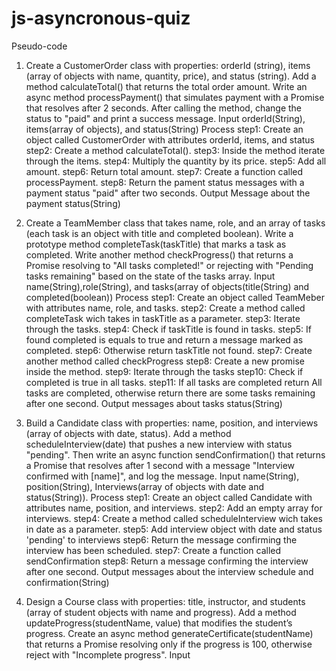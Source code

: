 # js-asyncronous-quiz
Pseudo-code
1) Create a CustomerOrder class with properties: orderId (string), items (array of objects with name, quantity, price), and status (string). Add a method calculateTotal() that returns the total order amount. Write an async method processPayment() that simulates payment with a Promise that resolves after 2 seconds. After calling the method, change the status to "paid" and print a success message.
Input
   orderId(String), items(array of objects), and status(String)
Process
   step1: Create an object called CustomerOrder with attributes orderId, items, and status
   step2: Create a method calculateTotal().
   step3: Inside the method iterate through the items.
   step4: Multiply the quantity by its price.
   step5: Add all amount.
   step6: Return total amount.
   step7: Create a function called processPayment.
   step8: Return the pament status messages  with a payment status "paid" after two seconds.
Output
   Message about the payment status(String)
   
2) Create a TeamMember class that takes name, role, and an array of tasks (each task is an object with title and completed boolean). Write a prototype method completeTask(taskTitle) that marks a task as completed. Write another method checkProgress() that returns a Promise resolving to "All tasks completed!" or rejecting with "Pending tasks remaining" based on the state of the tasks array.
Input
   name(String),role(String), and tasks(array of objects(title(String) and completed(boolean))
Process
  step1: Create an object called TeamMeber with attributes name, role, and tasks.
  step2: Create a method called completeTask wich takes in taskTitle as a parameter.
  step3: Iterate through the tasks.
  step4: Check if taskTitle is found in tasks.
  step5: If found completed is equals to true and return a message marked as completed.
  step6: Otherwise return  taskTitle not found.
  step7: Create another method called checkProgress
  step8: Create a new promise inside the method.
  step9: Iterate through the tasks
  step10: Check if completed is true in all tasks.
  step11: If all tasks are completed return All tasks are completed, otherwise return there are some tasks remaining after one second.
Output
 messages about tasks status(String)

3) Build a Candidate class with properties: name, position, and interviews (array of objects with date, status). Add a method scheduleInterview(date) that pushes a new interview with status "pending". Then write an async function sendConfirmation() that returns a Promise that resolves after 1 second with a message "Interview confirmed with [name]", and log the message.
Input
  name(String), position(String), Interviews(array of objects with date and status(String)).
Process
   step1: Create an object called Candidate with attributes name, position, and interviews.
   step2: Add an empty array for interviews.
   step4: Create a method called scheduleInterview wich takes in date as a parameter.
   step5: Add interview object with date and status 'pending' to interviews
   step6: Return the message confirming the interview has been scheduled.
   step7: Create a function called sendConfirmation
   step8: Return a message confirming the interview after one second.
Output
  messages about the interview schedule and confirmation(String)

4) Design a Course class with properties: title, instructor, and students (array of student objects with name and progress). Add a method updateProgress(studentName, value) that modifies the student’s progress. Create an async method generateCertificate(studentName) that returns a Promise resolving only if the progress is 100, otherwise reject with "Incomplete progress".
   Input
     
